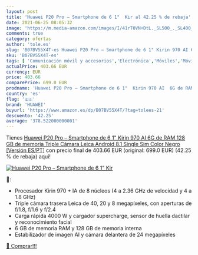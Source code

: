 ```yaml
---
layout: post
title: 'Huawei P20 Pro – Smartphone de 6 1"  Kir al 42.25 % de rebaja'
date: 2021-06-25 08:05:32
image: 'https://m.media-amazon.com/images/I/41rT0VN+DtL._SL500_._SL400_.jpg'
comments: true
category: ofertas
author: 'tole.es'
slug: 'B07BV55X4T-es Huawei P20 Pro – Smartphone de 6 1" Kirin 970 AI 6G de RAM...'
sku: 'B07BV55X4T-es'
tags: [ 'Comunicación móvil y accesorios','Electrónica','Móviles','Móviles y smartphones libres','android','huawei', ]
actualPrice: 403.66 EUR
currency: EUR
price: 403.66
comparePrice: 699.0 EUR
prodname: 'Huawei P20 Pro – Smartphone de 6 1"  Kirin 970 AI  6G de RAM  128 GB de memoria  Triple Cámara Leica  Android  8.1  Single Sim  Color Negro [Versión ES/PT]'
country: 'es'
flag: '🇪🇸'
brand: 'HUAWEI'
buyurl: 'https://www.amazon.es/dp/B07BV55X4T/?tag=tolees-21'
descuento: '42.25'
average: '378.522000000001'
---
```


Tienes [Huawei P20 Pro – Smartphone de 6 1"  Kirin 970 AI  6G de RAM  128 GB de memoria  Triple Cámara Leica  Android  8.1  Single Sim  Color Negro [Versión ES/PT]](https://www.amazon.es/dp/B07BV55X4T/?tag=tolees-21) con precio final de  403.66 EUR (original: 699.0 EUR) (42.25 %  de rebaja) aqui!

[![Huawei P20 Pro – Smartphone de 6 1"  Kir](https://m.media-amazon.com/images/I/41rT0VN+DtL._SL500_._SL400_.jpg)](https://www.amazon.es/dp/B07BV55X4T/?tag=tolees-21)

🔎:

- Procesador Kirin 970 + IA de 8 núcleos (4 a 2.36 GHz de velocidad y 4 a 1.8 GHz)
- Triple cámara trasera Leica de 40, 20 y 8 megapíxeles, con aperturas de f/1.8, f/1.6 y f/2.4
- Carga rápida 4000 W y cargador supercharge, sensor de huella dactilar y reconocimiento facial
- 6 GB de memoria RAM y 128 GB de memoria interna
- Estabilizador de imagen AI y cámara delantera de 24 megapíxeles

[🛒 Comprar!!!](https://www.amazon.es/dp/B07BV55X4T/?tag=tolees-21)
